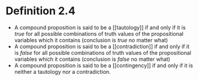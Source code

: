 # Definition 2.4
- A compound proposition is said to be a [[tautology]] if and only if it is *true* for all possible combinations of truth values of the propositional variables which it contains (conclusion is *true* no matter what)
- A compound proposition is said to be a [[contradiction]] if and only if it is *false* for all possible combinations of truth values of the propositional variables which it contains (conclusion is *false* no matter what)
- A compound proposition is said to be a [[contingency]] if and only if it is neither a tautology nor a contradiction.